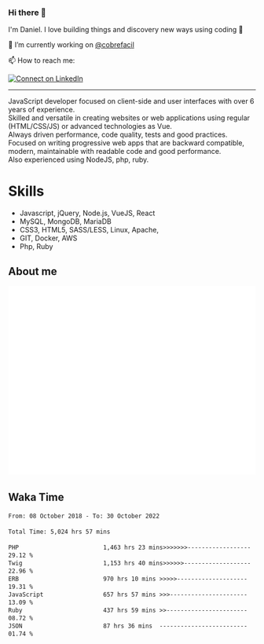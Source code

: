 ### Hi there 👋

I'm Daniel. I love building things and discovery new ways using coding :raised_hands: 

🔭 I’m currently working on [@cobrefacil](https://www.cobrefacil.com.br/)

📫 How to reach me:

[![Connect on LinkedIn](https://img.shields.io/badge/--linkedin?label=LinkedIn&logo=LinkedIn&style=social)](https://www.linkedin.com/in/daniel-cerverizzo/)

---

JavaScript developer focused on client-side and user interfaces with over 6 years of experience.  
Skilled and versatile in creating websites or web applications using regular (HTML/CSS/JS) or advanced technologies as Vue.  
Always driven performance, code quality, tests and good practices.  
 Focused on writing progressive web apps that are backward compatible, modern, maintainable with readable code and good performance.  
Also experienced using NodeJS, php, ruby. 


# Skills

 - Javascript, jQuery, Node.js, VueJS, React
 - MySQL, MongoDB, MariaDB    
 - CSS3, HTML5, SASS/LESS,  Linux, Apache,
 - GIT, Docker, AWS
 - Php, Ruby

## About me

![Metrics](/github-metrics.svg)

## Waka Time

<!--START_SECTION:waka-->

```text
From: 08 October 2018 - To: 30 October 2022

Total Time: 5,024 hrs 57 mins

PHP                        1,463 hrs 23 mins>>>>>>>------------------   29.12 %
Twig                       1,153 hrs 40 mins>>>>>>-------------------   22.96 %
ERB                        970 hrs 10 mins >>>>>--------------------   19.31 %
JavaScript                 657 hrs 57 mins >>>----------------------   13.09 %
Ruby                       437 hrs 59 mins >>-----------------------   08.72 %
JSON                       87 hrs 36 mins  -------------------------   01.74 %
```

<!--END_SECTION:waka-->

